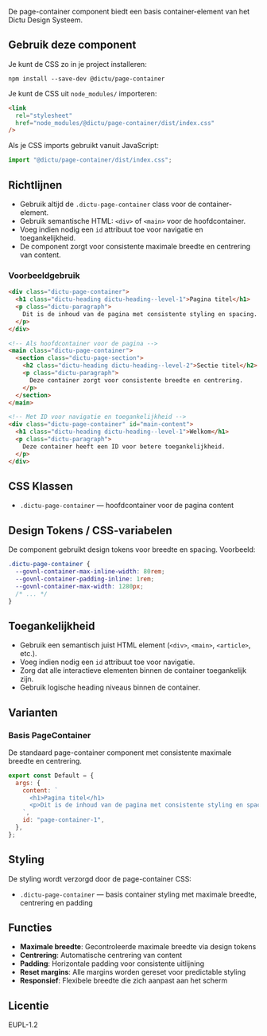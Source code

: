 <!-- @license CC0-1.0 -->

De page-container component biedt een basis container-element van het Dictu
Design Systeem.

## Gebruik deze component

Je kunt de CSS zo in je project installeren:

```console
npm install --save-dev @dictu/page-container
```

Je kunt de CSS uit `node_modules/` importeren:

```html
<link
  rel="stylesheet"
  href="node_modules/@dictu/page-container/dist/index.css"
/>
```

Als je CSS imports gebruikt vanuit JavaScript:

```javascript
import "@dictu/page-container/dist/index.css";
```

## Richtlijnen

- Gebruik altijd de `.dictu-page-container` class voor de container-element.
- Gebruik semantische HTML: `<div>` of `<main>` voor de hoofdcontainer.
- Voeg indien nodig een `id` attribuut toe voor navigatie en toegankelijkheid.
- De component zorgt voor consistente maximale breedte en centrering van
  content.

### Voorbeeldgebruik

```html
<div class="dictu-page-container">
  <h1 class="dictu-heading dictu-heading--level-1">Pagina titel</h1>
  <p class="dictu-paragraph">
    Dit is de inhoud van de pagina met consistente styling en spacing.
  </p>
</div>

<!-- Als hoofdcontainer voor de pagina -->
<main class="dictu-page-container">
  <section class="dictu-page-section">
    <h2 class="dictu-heading dictu-heading--level-2">Sectie titel</h2>
    <p class="dictu-paragraph">
      Deze container zorgt voor consistente breedte en centrering.
    </p>
  </section>
</main>

<!-- Met ID voor navigatie en toegankelijkheid -->
<div class="dictu-page-container" id="main-content">
  <h1 class="dictu-heading dictu-heading--level-1">Welkom</h1>
  <p class="dictu-paragraph">
    Deze container heeft een ID voor betere toegankelijkheid.
  </p>
</div>
```

## CSS Klassen

- `.dictu-page-container` — hoofdcontainer voor de pagina content

## Design Tokens / CSS-variabelen

De component gebruikt design tokens voor breedte en spacing. Voorbeeld:

```css
.dictu-page-container {
  --govnl-container-max-inline-width: 80rem;
  --govnl-container-padding-inline: 1rem;
  --govnl-container-max-width: 1280px;
  /* ... */
}
```

## Toegankelijkheid

- Gebruik een semantisch juist HTML element (`<div>`, `<main>`, `<article>`,
  etc.).
- Voeg indien nodig een `id` attribuut toe voor navigatie.
- Zorg dat alle interactieve elementen binnen de container toegankelijk zijn.
- Gebruik logische heading niveaus binnen de container.

## Varianten

### Basis PageContainer

De standaard page-container component met consistente maximale breedte en
centrering.

```js
export const Default = {
  args: {
    content: `
      <h1>Pagina titel</h1>
      <p>Dit is de inhoud van de pagina met consistente styling en spacing.</p>
    `,
    id: "page-container-1",
  },
};
```

## Styling

De styling wordt verzorgd door de page-container CSS:

- `.dictu-page-container` — basis container styling met maximale breedte,
  centrering en padding

## Functies

- **Maximale breedte**: Gecontroleerde maximale breedte via design tokens
- **Centrering**: Automatische centrering van content
- **Padding**: Horizontale padding voor consistente uitlijning
- **Reset margins**: Alle margins worden gereset voor predictable styling
- **Responsief**: Flexibele breedte die zich aanpast aan het scherm

## Licentie

EUPL-1.2
